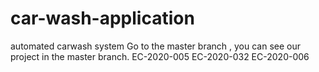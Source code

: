 # car-wash-application
automated carwash system
Go to the master branch , you can see our project in the master branch.
EC-2020-005
EC-2020-032
EC-2020-006
